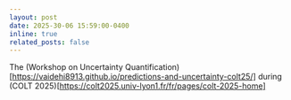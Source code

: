 ```yaml
---
layout: post
date: 2025-30-06 15:59:00-0400
inline: true
related_posts: false
---
```


The (Workshop on Uncertainty Quantification)[https://vaidehi8913.github.io/predictions-and-uncertainty-colt25/] during (COLT 2025)[https://colt2025.univ-lyon1.fr/fr/pages/colt-2025-home]